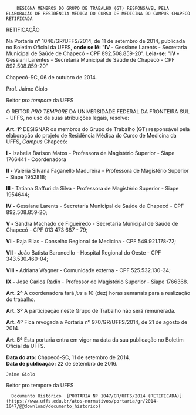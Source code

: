         DESIGNA MEMBROS DO GRUPO DE TRABALHO (GT) RESPONSÁVEL PELA ELABORAÇÃO DE RESIDÊNCIA MÉDICA DO CURSO DE MEDICINA DO CAMPUS CHAPECÓ RETIFICADA  

RETIFICAÇÃO

 Na Portaria nº 1046/GR/UFFS/2014, de 11 de setembro de 2014, publicada no Boletim Oficial da UFFS, **onde se lê:** "**IV -** Gessiane Larents - Secretaria Municipal de Saúde de Chapecó - CPF 892.508.859-20". **Leia-se:** "**IV -** Gessiani Larentes - Secretaria Municipal de Saúde de Chapecó - CPF 892.508.859-20"

 Chapecó-SC, 06 de outubro de 2014.

 Prof. Jaime Giolo

 Reitor *pro tempore* da UFFS

 O REITOR *PRO TEMPORE* DA UNIVERSIDADE FEDERAL DA FRONTEIRA SUL - UFFS, no uso de suas atribuições legais, resolve:

 **Art. 1º** DESIGNAR os membros do Grupo de Trabalho (GT) responsável pela elaboração do projeto de Residência Médica do Curso de Medicina da UFFS, *Campus* Chapecó:

 **I -** Izabella Barison Matos - Professora de Magistério Superior - Siape 1766441 - Coordenadora

 **II -** Valéria Silvana Faganello Madureira - Professora de Magistério Superior - Siape 1952818;

 **III -** Tatiana Gaffuri da Silva - Professora de Magistério Superior - Siape 1954644;

 **IV -** Gessiane Larents - Secretaria Municipal de Saúde de Chapecó - CPF 892.508.859-20;

 **V -** Sandra Machado de Figueiredo - Secretaria Municipal de Saúde de Chapecó - CPF 013 473 687 - 79;

 **VI -** Raja Elias - Conselho Regional de Medicina - CPF 549.921.178-72;

 **VII -** João Batista Baroncello - Hospital Regional do Oeste - CPF 343.530.460-04;

 **VIII -** Adriana Wagner - Comunidade externa - CPF 525.532.130-34;

 **IX -** Jose Carlos Radin - Professor de Magistério Superior - Siape 1766368.

 **Art. 2º** A coordenadora fará *jus* a 10 (dez) horas semanais para a realização do trabalho.

 **Art. 3º** A participação neste Grupo de Trabalho não será remunerada.

 **Art. 4º** Fica revogada a Portaria nº 970/GR/UFFS/2014, de 21 de agosto de 2014.

 **Art. 5º** Esta portaria entra em vigor na data da sua publicação no Boletim Oficial da UFFS.

  

   **Data do ato:** Chapecó-SC, 11 de setembro de 2014.   
 **Data de publicação:**  22 de setembro de 2016. 

    Jaime Giolo   
 Reitor pro tempore da UFFS 

      Documento Histórico  [PORTARIA Nº 1047/GR/UFFS/2014 (RETIFICADA)](https://www.uffs.edu.br/atos-normativos/portaria/gr/2014-1047/@@download/documento_historico)     
      